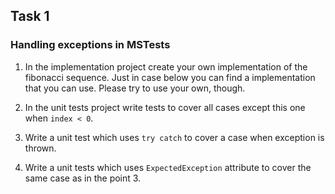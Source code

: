 ## Task 1

### Handling exceptions in MSTests

1. In the implementation project create your own implementation of the fibonacci sequence. Just in case below you can find a implementation that you can use. Please try to use your own, though.

2. In the unit tests project write tests to cover all cases except this one when ```index < 0```.

3. Write a unit test which uses ``` try catch ``` to cover a case when exception is thrown.

4. Write a unit tests which uses ``` ExpectedException ``` attribute to cover the same case as in the point 3.
